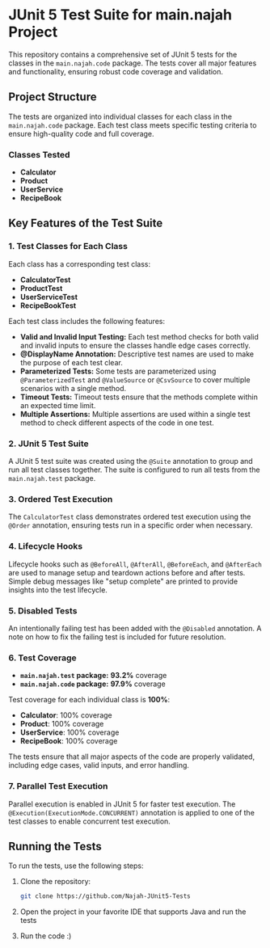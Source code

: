 # JUnit 5 Test Suite for main.najah Project

This repository contains a comprehensive set of JUnit 5 tests for the classes in the `main.najah.code` package. The tests cover all major features and functionality, ensuring robust code coverage and validation.

## Project Structure

The tests are organized into individual classes for each class in the `main.najah.code` package. Each test class meets specific testing criteria to ensure high-quality code and full coverage.

### Classes Tested

- **Calculator**
- **Product**
- **UserService**
- **RecipeBook**

## Key Features of the Test Suite

### 1. **Test Classes for Each Class**
Each class has a corresponding test class:
- **CalculatorTest**
- **ProductTest**
- **UserServiceTest**
- **RecipeBookTest**

Each test class includes the following features:

- **Valid and Invalid Input Testing:** Each test method checks for both valid and invalid inputs to ensure the classes handle edge cases correctly.
- **@DisplayName Annotation:** Descriptive test names are used to make the purpose of each test clear.
- **Parameterized Tests:** Some tests are parameterized using `@ParameterizedTest` and `@ValueSource` or `@CsvSource` to cover multiple scenarios with a single method.
- **Timeout Tests:** Timeout tests ensure that the methods complete within an expected time limit.
- **Multiple Assertions:** Multiple assertions are used within a single test method to check different aspects of the code in one test.

### 2. **JUnit 5 Test Suite**
A JUnit 5 test suite was created using the `@Suite` annotation to group and run all test classes together. The suite is configured to run all tests from the `main.najah.test` package.

### 3. **Ordered Test Execution**
The `CalculatorTest` class demonstrates ordered test execution using the `@Order` annotation, ensuring tests run in a specific order when necessary.

### 4. **Lifecycle Hooks**
Lifecycle hooks such as `@BeforeAll`, `@AfterAll`, `@BeforeEach`, and `@AfterEach` are used to manage setup and teardown actions before and after tests. Simple debug messages like "setup complete" are printed to provide insights into the test lifecycle.

### 5. **Disabled Tests**
An intentionally failing test has been added with the `@Disabled` annotation. A note on how to fix the failing test is included for future resolution.

### 6. **Test Coverage**
- **`main.najah.test` package:** **93.2%** coverage
- **`main.najah.code` package:** **97.9%** coverage

Test coverage for each individual class is **100%**:
- **Calculator**: 100% coverage
- **Product**: 100% coverage
- **UserService**: 100% coverage
- **RecipeBook**: 100% coverage

The tests ensure that all major aspects of the code are properly validated, including edge cases, valid inputs, and error handling.

### 7. **Parallel Test Execution**
Parallel execution is enabled in JUnit 5 for faster test execution. The `@Execution(ExecutionMode.CONCURRENT)` annotation is applied to one of the test classes to enable concurrent test execution.

## Running the Tests

To run the tests, use the following steps:

1. Clone the repository:
   ```bash
   git clone https://github.com/Najah-JUnit5-Tests
2. Open the project in your favorite IDE that supports Java and run the tests

3. Run the code :)
